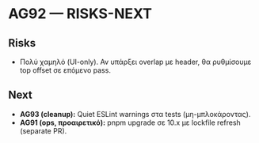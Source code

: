 # AG92 — RISKS-NEXT
## Risks
- Πολύ χαμηλό (UI-only). Αν υπάρξει overlap με header, θα ρυθμίσουμε top offset σε επόμενο pass.
## Next
- **AG93 (cleanup):** Quiet ESLint warnings στα tests (μη-μπλοκάροντας).
- **AG91 (ops, προαιρετικό):** pnpm upgrade σε 10.x με lockfile refresh (separate PR).
